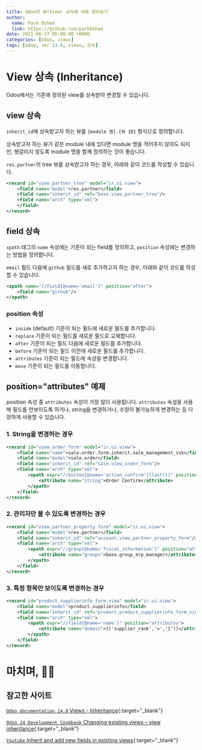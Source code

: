 ```yaml
---
title: Odoo의 뷰(View) 상속에 대해 알아보기
author:
  name: Park Bohee
  link: https://github.com/parkbohee
date: 2021-08-27 05:00:00 +0800
categories: [Odoo, views]
tags: [odoo, ver 13.0, views, 상속]
---
```


# View 상속 (Inheritance)

Odoo에서는 기존에 정의된 view를 상속받아 변경할 수 있습니다.

## view 상속

`inherit_id`에 상속받고자 하는 뷰를 `{module 명}.{뷰 ID}` 형식으로 정의합니다.

상속받고자 하는 뷰가 같은 module 내에 있다면 module 명을 적어주지 않아도 되지만, 헷갈리지 않도록 module 명을 함께 정의하는 것이 좋습니다.

`res.partner`의 tree 뷰를 상속받고자 하는 경우, 아래와 같이 코드를 작성할 수 있습니다.

```xml
<record id="view_partner_tree" model="ir.ui.view">
    <field name="model">res.partner</field>
    <field name="inherit_id" ref="base.view_partner_tree"/>
    <field name="arch" type="xml">
    </field>
</record>
```

## field 상속

`xpath` 태그의 `name` 속성에는 기준이 되는 field를 정의하고, `position` 속성에는 변경하는 방법을 정의합니다.

`email` 필드 다음에 `github` 필드를 새로 추가하고자 하는 경우, 아래와 같이 코드를 작성할 수 있습니다.

```xml
<xpath name="//field[@name='email']" position="after">
    <field name="github"/>
</xpath>
```

### position 속성

- `inside` (default) 기준이 되는 필드에 새로운 필드를 추가합니다.
- `replace` 기준이 되는 필드를 새로운 필드로 교체합니다.
- `after` 기준이 되는 필드 다음에 새로운 필드를 추가합니다.
- `before` 기준이 되는 필드 이전에 새로운 필드를 추가합니다.
- `attributes` 기준이 되는 필드에 속성을 변경합니다.
- `move` 기준이 되는 필드를 이동합니다.

## position="attributes" 예제

position 속성 중 `attributes` 속성이 가장 많이 사용됩니다.
`attributes` 속성을 사용해 필드를 안보이도록 하거나, string을 변경하거나, 수정이 불가능하게 변경하는 등 다양하게 사용할 수 있습니다.

### 1. String을 변경하는 경우

```xml
<record id="view_order_form" model="ir.ui.view">
    <field name="name">sale.order.form.inherit.sale_management_ssk</field>
    <field name="model">sale.order</field>
    <field name="inherit_id" ref="sale.view_order_form"/>
    <field name="arch" type="xml">
        <xpath expr="//button[@name='action_confirm'][last()]" position="attributes">
            <attribute name="string">Order Confirm</attribute>
        </xpath>
    </field>
</record>
```

### 2. 관리자만 볼 수 있도록 변경하는 경우

```xml
<record id="view_partner_property_form" model="ir.ui.view">
    <field name="model">res.partner</field>
    <field name="inherit_id" ref="account.view_partner_property_form"/>
    <field name="arch" type="xml">
        <xpath expr="//group[@name='fiscal_information']" position="attributes">
            <attribute name="groups">base.group_erp_manager</attribute>
        </xpath>
    </field>
</record>
```

### 3. 특정 항목만 보이도록 변경하는 경우

```xml
<record id="product_supplierinfo_form_view" model="ir.ui.view">
    <field name="model">product.supplierinfo</field>
    <field name="inherit_id" ref="product.product_supplierinfo_form_view"/>
    <field name="arch" type="xml">
        <xpath expr="//field[@name='name']" position="attributes">
            <attribute name="domain">[('supplier_rank','=','1')]</attribute>
        </xpath>
    </field>
</record>
```

# 마치며, 🙇🏻

## 참고한 사이트

[`Odoo documentation 14.0` Views - Inheritance](https://www.odoo.com/documentation/14.0/developer/reference/addons/views.html#inheritance){:target="_blank"}

[`Odoo 14 Development Cookbook` Changing existing views – view inheritance](https://subscription.packtpub.com/book/programming/9781800200319/9/ch09lvl1sec02/changing-existing-views-view-inheritance){:target="_blank"}

[`Youtube` Inherit and add new fields in existing views](https://www.youtube.com/watch?v=3iY3ea-wvjw&ab_channel=OdooMates){:target="_blank"}

